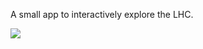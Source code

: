 A small app to interactively explore the LHC. 

![](https://github.com/ColasDroin/LHC_dash/blob/master/images/preview.gif)

